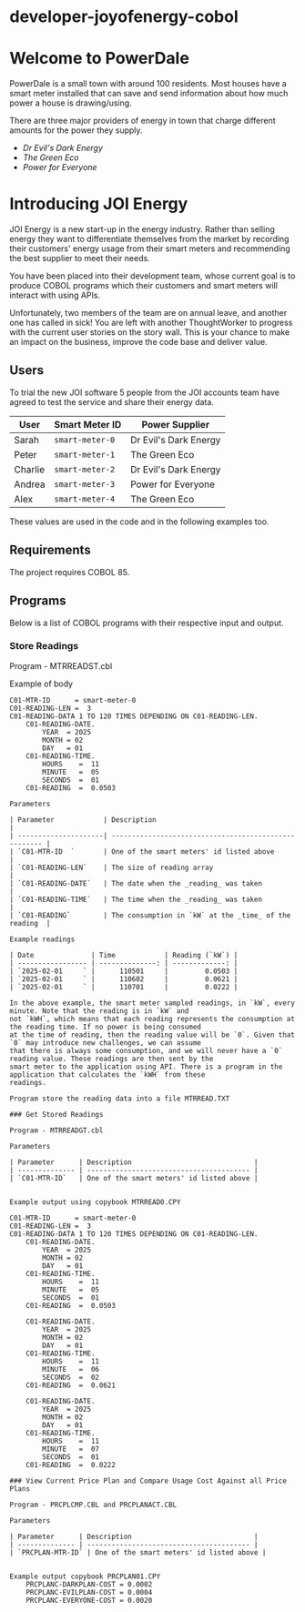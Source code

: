 # developer-joyofenergy-cobol

# Welcome to PowerDale

PowerDale is a small town with around 100 residents. Most houses have a smart meter installed that can save and send
information about how much power a house is drawing/using.

There are three major providers of energy in town that charge different amounts for the power they supply.

- _Dr Evil's Dark Energy_
- _The Green Eco_
- _Power for Everyone_

# Introducing JOI Energy

JOI Energy is a new start-up in the energy industry. Rather than selling energy they want to differentiate themselves
from the market by recording their customers' energy usage from their smart meters and recommending the best supplier to
meet their needs.

You have been placed into their development team, whose current goal is to produce COBOL programs which their customers and
smart meters will interact with using APIs.

Unfortunately, two members of the team are on annual leave, and another one has called in sick! You are left with
another ThoughtWorker to progress with the current user stories on the story wall. This is your chance to make an impact
on the business, improve the code base and deliver value.

## Users

To trial the new JOI software 5 people from the JOI accounts team have agreed to test the service and share their energy
data.

| User    | Smart Meter ID  | Power Supplier        |
| ------- | --------------- | --------------------- |
| Sarah   | `smart-meter-0` | Dr Evil's Dark Energy |
| Peter   | `smart-meter-1` | The Green Eco         |
| Charlie | `smart-meter-2` | Dr Evil's Dark Energy |
| Andrea  | `smart-meter-3` | Power for Everyone    |
| Alex    | `smart-meter-4` | The Green Eco         |

These values are used in the code and in the following examples too.

## Requirements

The project requires COBOL 85.

## Programs

Below is a list of COBOL programs with their respective input and output.

### Store Readings

Program - MTRREADST.cbl

Example of body

```input copybook data using copybook MTRREAD0.CPY
C01-MTR-ID      = smart-meter-0
C01-READING-LEN =  3
C01-READING-DATA 1 TO 120 TIMES DEPENDING ON C01-READING-LEN.
    C01-READING-DATE.
        YEAR  = 2025
        MONTH = 02
        DAY   = 01
    C01-READING-TIME.
        HOURS    =  11   
        MINUTE   =  05
        SECONDS  =  01 
    C01-READING  =  0.0503 

Parameters

| Parameter            | Description                                           |
| ---------------------| ----------------------------------------------------- |
| `C01-MTR-ID  `       | One of the smart meters' id listed above              |
| `C01-READING-LEN`    | The size of reading array                             |
| `C01-READING-DATE`   | The date when the _reading_ was taken                 |
| `C01-READING-TIME`   | The time when the _reading_ was taken                 |
| `C01-READING`        | The consumption in `kW` at the _time_ of the reading  |

Example readings

| Date              | Time            | Reading (`kW`) |
| ----------------- | --------------: | -------------: |
| `2025-02-01     ` |      110501     |         0.0503 |
| `2025-02-01     ` |      110602     |         0.0621 |
| `2025-02-01     ` |      110701     |         0.0222 |

In the above example, the smart meter sampled readings, in `kW`, every minute. Note that the reading is in `kW` and
not `kWH`, which means that each reading represents the consumption at the reading time. If no power is being consumed
at the time of reading, then the reading value will be `0`. Given that `0` may introduce new challenges, we can assume
that there is always some consumption, and we will never have a `0` reading value. These readings are then sent by the
smart meter to the application using API. There is a program in the application that calculates the `kWH` from these
readings.

Program store the reading data into a file MTRREAD.TXT

### Get Stored Readings

Program - MTRREADGT.cbl

Parameters

| Parameter      | Description                              |
| -------------- | ---------------------------------------- |
| `C01-MTR-ID`   | One of the smart meters' id listed above |


Example output using copybook MTRREAD0.CPY

C01-MTR-ID      = smart-meter-0
C01-READING-LEN =  3
C01-READING-DATA 1 TO 120 TIMES DEPENDING ON C01-READING-LEN.
    C01-READING-DATE.
        YEAR  = 2025
        MONTH = 02
        DAY   = 01
    C01-READING-TIME.
        HOURS    =  11   
        MINUTE   =  05
        SECONDS  =  01 
    C01-READING  =  0.0503 
    
    C01-READING-DATE.
        YEAR  = 2025
        MONTH = 02
        DAY   = 01
    C01-READING-TIME.
        HOURS    =  11   
        MINUTE   =  06
        SECONDS  =  02 
    C01-READING  =  0.0621 
    
    C01-READING-DATE.
        YEAR  = 2025
        MONTH = 02
        DAY   = 01
    C01-READING-TIME.
        HOURS    =  11   
        MINUTE   =  07
        SECONDS  =  01 
    C01-READING  =  0.0222 

### View Current Price Plan and Compare Usage Cost Against all Price Plans

Program - PRCPLCMP.CBL and PRCPLANACT.CBL

Parameters

| Parameter      | Description                              |
| -------------- | ---------------------------------------- |
| `PRCPLAN-MTR-ID` | One of the smart meters' id listed above |


Example output copybook PRCPLAN01.CPY
    PRCPLANC-DARKPLAN-COST = 0.0002
    PRCPLANC-EVILPLAN-COST = 0.0004
    PRCPLANC-EVERYONE-COST = 0.0020
